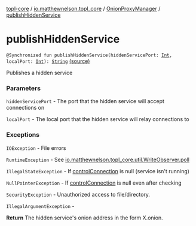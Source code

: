 [topl-core](../../index.md) / [io.matthewnelson.topl_core](../index.md) / [OnionProxyManager](index.md) / [publishHiddenService](./publish-hidden-service.md)

# publishHiddenService

`@Synchronized fun publishHiddenService(hiddenServicePort: `[`Int`](https://kotlinlang.org/api/latest/jvm/stdlib/kotlin/-int/index.html)`, localPort: `[`Int`](https://kotlinlang.org/api/latest/jvm/stdlib/kotlin/-int/index.html)`): `[`String`](https://kotlinlang.org/api/latest/jvm/stdlib/kotlin/-string/index.html) [(source)](https://github.com/05nelsonm/TorOnionProxyLibrary-Android/blob/master/topl-core/src/main/java/io/matthewnelson/topl_core/OnionProxyManager.kt#L287)

Publishes a hidden service

### Parameters

`hiddenServicePort` - The port that the hidden service will accept connections on

`localPort` - The local port that the hidden service will relay connections to

### Exceptions

`IOException` - File errors

`RuntimeException` - See [io.matthewnelson.topl_core.util.WriteObserver.poll](../../io.matthewnelson.topl_core.util/-write-observer/poll.md)

`IllegalStateException` - If [controlConnection](#) is null (service isn't running)

`NullPointerException` - If [controlConnection](#) is null even after checking

`SecurityException` - Unauthorized access to file/directory.

`IllegalArgumentException` -

**Return**
The hidden service's onion address in the form X.onion.

